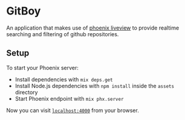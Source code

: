 # GitBoy

An application that makes use of [phoenix liveview](https://hexdocs.pm/phoenix_live_view/Phoenix.LiveView.html) to provide realtime searching and filtering of github repositories.

## Setup

To start your Phoenix server:

- Install dependencies with `mix deps.get`
- Install Node.js dependencies with `npm install` inside the `assets` directory
- Start Phoenix endpoint with `mix phx.server`

Now you can visit [`localhost:4000`](http://localhost:4000) from your browser.
